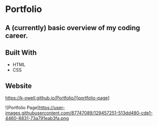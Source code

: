 # Portfolio

## A (currently) basic overview of my coding career.

## Built With
* HTML
* CSS

## Website
https://k-owell.github.io/Portfolio/![portfolio-page]

![Portfolio Page]https://user-images.githubusercontent.com/87747089/129457251-513dd480-cde1-4460-8831-73a791eab3fa.png
